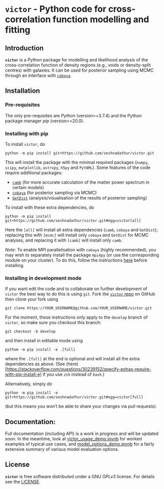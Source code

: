 # `victor` - Python code for cross-correlation function modelling and fitting

## Introduction

**`victor`** is a Python package for modelling and likelihood analysis of the cross-correlation function of density regions (e.g., voids or density-split centres) with galaxies. It can be used for posterior sampling using MCMC through an interface with [`cobaya`](https://cobaya.readthedocs.io/en/latest/).

## Installation

### Pre-requisites

The only pre-requisites are *Python* (version>=3.7.4) and the Python package manager *pip* (version>=20.0).

### Installing with pip

To install `victor`, do
```
python -m pip install git+https://github.com/seshnadathur/victor.git
```
This will install the package with the minimal required packages (`numpy`, `scipy`, `matplotlib`, `astropy`, `h5py` and `PyYAML`). Some features of the code require additional packages:
   - [`camb`](https://camb.readthedocs.io/en/latest/) (for more accurate calculation of the matter power spectrum in certain models)
   - [`cobaya`](https://cobaya.readthedocs.io/en/latest/) (for posterior sampling via MCMC)
   - [`GetDist`](https://getdist.readthedocs.io/en/latest/) (analysis/visualisation of the results of posterior sampling)

To install with these extra dependencies, do
```
python -m pip install git+https://github.com/seshnadathur/victor.git#egg=victor[all]
```
Here the `[all]` will install all extra dependencies (`camb`, `cobaya` and `GetDist`); replacing this with `[mcmc]` will install only `cobaya` and `GetDist` for MCMC analyses, and replacing it with `[camb]` will install only `camb`.

*Note*: To enable MPI parallelisation with `cobaya` (highly recommended), you may wish to separately install the package `mpi4py` (or use the corresponding module on your cluster). To do this, follow the instructions [here](https://cobaya.readthedocs.io/en/latest/installation.html) before installing.

### Installing in development mode

If you want edit the code and to collaborate on further development of `victor` the best way to do this is using `git`. Fork the [`victor` repo](https://github.com/seshnadathur/victor) on GitHub then clone your fork using
```
git clone https://YOUR_USERNAME@github.com/YOUR_USERNAME/victor.git
```
For the moment, these instructions only apply to the `develop` branch of `victor`, so make sure you checkout this branch:
```
git checkout -b develop
```
and then install in editable mode using
```
pythom -m pip install -e .[full]
```
where the `.[full]` at the end is optional and will install all the extra dependencies as above. (See (here)[https://stackoverflow.com/questions/30239152/specify-extras-require-with-pip-install-e] if you use `zsh` instead of `bash`.)

Alternatively, simply do
```
python -m pip install -e git+https://github.com/seshnadathur/victor.git#egg=victor[full]
```
(but this means you won't be able to share your changes via pull requests).

## Documentation:

Full documentation (including API) is a work in progress and will be updated soon. In the meantime, look at [victor_usage_demo.ipynb](notebooks/victor_usage_demo.ipynb) for worked examples of typical use cases, and [model_options_demo.ipynb](notebooks/model_options_demo.ipynb) for a fairly extensive summary of various model evaluation options.

## License

**`victor`** is free software distributed under a GNU GPLv3 license. For details see the [LICENSE](LICENSE).
